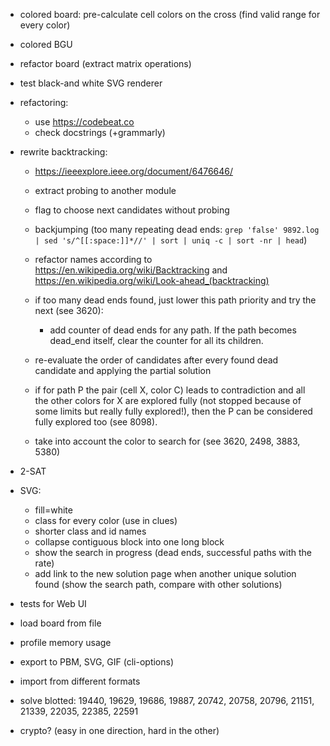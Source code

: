 - colored board: pre-calculate cell colors on the cross (find valid range for every color)

- colored BGU

- refactor board (extract matrix operations)

- test black-and white SVG renderer

- refactoring:
  - use https://codebeat.co
  - check docstrings (+grammarly)

- rewrite backtracking:
  - https://ieeexplore.ieee.org/document/6476646/
  - extract probing to another module
  - flag to choose next candidates without probing
  - backjumping (too many repeating dead ends: `grep 'false' 9892.log | sed 's/^[[:space:]]*//' | sort | uniq -c | sort -nr | head`)

  - refactor names according to https://en.wikipedia.org/wiki/Backtracking and https://en.wikipedia.org/wiki/Look-ahead_(backtracking)
  - if too many dead ends found, just lower this path priority and try the next (see 3620):
    - add counter of dead ends for any path. If the path becomes dead_end itself, clear the counter for all its children.
  - re-evaluate the order of candidates after every found dead candidate and applying the partial solution
  - if for path P the pair (cell X, color C) leads to contradiction and all the other colors for X are explored fully
    (not stopped because of some limits but really fully explored!), then the P can be considered fully explored too (see 8098).
  - take into account the color to search for (see 3620, 2498, 3883, 5380)

- 2-SAT

- SVG:
  - fill=white
  - class for every color (use in clues)
  - shorter class and id names
  - collapse contiguous block into one long block
  - show the search in progress (dead ends, successful paths with the rate)
  - add link to the new solution page when another unique solution found
  (show the search path, compare with other solutions)

- tests for Web UI

- load board from file

- profile memory usage

- export to PBM, SVG, GIF (cli-options)
- import from different formats

- solve blotted:
  19440, 19629, 19686, 19887, 20742, 20758, 20796, 21151, 21339, 22035, 22385, 22591

- crypto? (easy in one direction, hard in the other)
